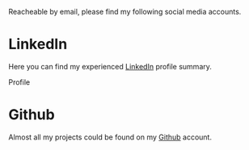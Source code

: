 Reacheable by email, please find my following social media accounts.

# LinkedIn

Here you can find my experienced [LinkedIn](https://www.linkedin.com/in/abdoulah-wadih-954932259/) profile summary.

<div class="badge-base LI-profile-badge" data-locale="en_US" data-size="medium" data-theme="dark" data-type="VERTICAL" data-vanity="abdoulah-wadih-954932259" data-version="v1"><a class="badge-base__link LI-simple-link" href="https://de.linkedin.com/in/abdoulah-wadih-954932259?trk=profile-badge"></a>Profile</div>

# Github

Almost all my projects could be found on my [Github](https://www.github.com/awadih/) account.
